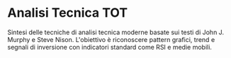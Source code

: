 # Analisi Tecnica TOT

Sintesi delle tecniche di analisi tecnica moderne basate sui testi di John J. Murphy e Steve Nison. L'obiettivo è riconoscere pattern grafici, trend e segnali di inversione con indicatori standard come RSI e medie mobili.
